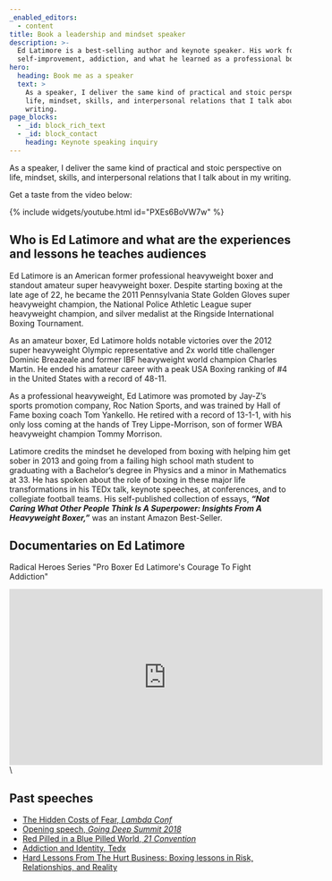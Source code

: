 ```yaml
---
_enabled_editors:
  - content
title: Book a leadership and mindset speaker
description: >-
  Ed Latimore is a best-selling author and keynote speaker. His work focuses on
  self-improvement, addiction, and what he learned as a professional boxer.
hero:
  heading: Book me as a speaker
  text: >
    As a speaker, I deliver the same kind of practical and stoic perspective on
    life, mindset, skills, and interpersonal relations that I talk about in my
    writing.
page_blocks:
  - _id: block_rich_text
  - _id: block_contact
    heading: Keynote speaking inquiry
---
```

As a speaker, I deliver the same kind of practical and stoic perspective on life, mindset, skills, and interpersonal relations that I talk about in my writing.

Get a taste from the video below:

{% include widgets/youtube.html id="PXEs6BoVW7w" %}

## Who is Ed Latimore and what are the experiences and lessons he teaches audiences&nbsp;

Ed Latimore is an American former professional heavyweight boxer and standout amateur super heavyweight boxer. Despite starting boxing at the late age of 22, he became the 2011 Pennsylvania State Golden Gloves super heavyweight champion, the National Police Athletic League super heavyweight champion, and silver medalist at the Ringside International Boxing Tournament.&nbsp;

As an amateur boxer, Ed Latimore holds notable victories over the 2012 super heavyweight Olympic representative and 2x world title challenger Dominic Breazeale and former IBF heavyweight world champion Charles Martin. He ended his amateur career with a peak USA Boxing ranking of \#4 in the United States with a record of 48-11.

As a professional heavyweight, Ed Latimore was promoted by Jay-Z’s sports promotion company, Roc Nation Sports, and was trained by Hall of Fame boxing coach Tom Yankello. He retired with a record of 13-1-1, with his only loss coming at the hands of Trey Lippe-Morrison, son of former WBA heavyweight champion Tommy Morrison.&nbsp;

Latimore credits the mindset he developed from boxing with helping him get sober in 2013 and going from a failing high school math student to graduating with a Bachelor’s degree in Physics and a minor in Mathematics at 33. He has spoken about the role of boxing in these major life transformations in his TEDx talk, keynote speeches, at conferences, and to collegiate football teams. His self-published collection of essays, ***“Not Caring What Other People Think Is A Superpower: Insights From A Heavyweight Boxer,”*** was an instant Amazon Best-Seller.&nbsp;

## Documentaries on Ed Latimore

Radical Heroes Series "Pro Boxer Ed Latimore's Courage To Fight Addiction"

<div class="cms-embed"><iframe width="560" height="315" src="https://www.youtube.com/embed/SB1OD3_uNR8?si=xneZU3YxjVenRQsp" title="YouTube video player" frameborder="0" allow="accelerometer; autoplay; clipboard-write; encrypted-media; gyroscope; picture-in-picture; web-share" referrerpolicy="strict-origin-when-cross-origin" allowfullscreen=""></iframe>\</div>

## Past speeches

* [The Hidden Costs of Fear, *Lambda Conf*](https://www.youtube.com/watch?v=17rgUgdZHgg)
* [Opening speech, *Going Deep Summit 2018*](https://www.youtube.com/watch?v=fgX338ToFkc)
* [Red Pilled in a Blue Pilled World, *21 Convention*](https://www.youtube.com/watch?v=6ShXCepXJ-c)
* [Addiction and Identity, Tedx](https://www.youtube.com/watch?v=J9eObiqMPnk)
* [Hard Lessons From The Hurt Business: Boxing lessons in Risk, Relationships, and Reality](https://youtu.be/FvDIn3RXz8A?si=RsuuVSARc5jNQT7M)